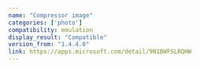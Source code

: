 ```yaml
---
name: "Compressor image"
categories: ['photo']
compatibility: emulation
display_result: "Compatible"
version_from: "1.4.4.0"
link: https://apps.microsoft.com/detail/9N1BWFSLRQHW
---
```

